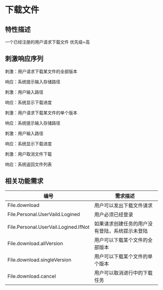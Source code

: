 # 下载文件
## 特性描述
一个已经注册的用户请求下载文件
优先级=高
## 刺激响应序列
刺激：用户请求下载某文件的全部版本

响应：系统提示输入存储路径

刺激：用户输入路径

响应：系统显示下载进度

刺激：用户请求下载某文件的单个版本

响应：系统提示输入存储路径

刺激：用户输入路径

响应：系统显示下载进度

刺激：用户取消文件下载

响应：系统返回文件列表

## 相关功能需求

| 编号 | 需求描述 |
| --- | --- |
| File.download| 用户可以发出下载文件请求 |
| File.Personal.UserVaild.Logined | 用户必须已经登录 |
| File.Personal.UserVail.Logined.IfNot | 如果请求创建任务的用户没有登陆，系统提示未登陆 |
| File.download.allVersion|用户可以下载某个文件的全部版本|
| File.download.singleVersion| 用户可以下载某个文件的单个版本|
| File.download.cancel| 用户可以取消进行中的下载任务|
